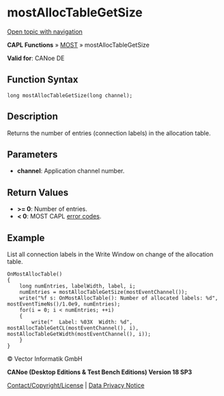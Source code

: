# mostAllocTableGetSize

[Open topic with navigation](../../../../../CANoeDEFamily.htm#Topics/CAPLFunctions/MOST/Functions/CAPLfunctionMOSTAllocTableGetSize.md)

**CAPL Functions** » [MOST](../CAPLfunctionsMOSTOverview.md) » mostAllocTableGetSize

**Valid for**: CANoe DE

## Function Syntax

```plaintext
long mostAllocTableGetSize(long channel);
```

## Description

Returns the number of entries (connection labels) in the allocation table.

## Parameters

- **channel**: Application channel number.

## Return Values

- **>= 0**: Number of entries.
- **< 0**: MOST CAPL [error codes](../CAPLfunctionsMOSTErrorCodes.md).

## Example

List all connection labels in the Write Window on change of the allocation table.

```plaintext
OnMostAllocTable()
{
    long numEntries, labelWidth, label, i;
    numEntries = mostAllocTableGetSize(mostEventChannel());
    write("%f s: OnMostAllocTable(): Number of allocated labels: %d", mostEventTimeNs()/1.0e9, numEntries);
    for(i = 0; i < numEntries; ++i)
    {
        write("  Label: %03X  Width: %d", mostAllocTableGetCL(mostEventChannel(), i), mostAllocTableGetWidth(mostEventChannel(), i));
    }
}
```

© Vector Informatik GmbH

**CANoe (Desktop Editions & Test Bench Editions) Version 18 SP3**

[Contact/Copyright/License](../../../Shared/ContactCopyrightLicense.md) | [Data Privacy Notice](https://www.vector.com/int/en/company/get-info/privacy-policy/)